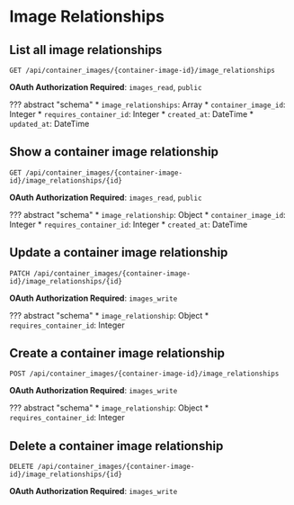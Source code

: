 # Image Relationships

## List all image relationships

`GET /api/container_images/{container-image-id}/image_relationships`

**OAuth Authorization Required**: `images_read`, `public`

??? abstract "schema"
    * `image_relationships`: Array
        * `container_image_id`: Integer
        * `requires_container_id`: Integer
        * `created_at`: DateTime
        * `updated_at`: DateTime

## Show a container image relationship

`GET /api/container_images/{container-image-id}/image_relationships/{id}`

**OAuth Authorization Required**: `images_read`, `public`

??? abstract "schema"
    * `image_relationship`: Object
        * `container_image_id`: Integer
        * `requires_container_id`: Integer
        * `created_at`: DateTime

## Update a container image relationship

`PATCH /api/container_images/{container-image-id}/image_relationships/{id}`

**OAuth Authorization Required**: `images_write`

??? abstract "schema"
    * `image_relationship`: Object
        * `requires_container_id`: Integer

## Create a container image relationship

`POST /api/container_images/{container-image-id}/image_relationships`

**OAuth Authorization Required**: `images_write`

??? abstract "schema"
    * `image_relationship`: Object
        * `requires_container_id`: Integer

## Delete a container image relationship

`DELETE /api/container_images/{container-image-id}/image_relationships/{id}`

**OAuth Authorization Required**: `images_write`

